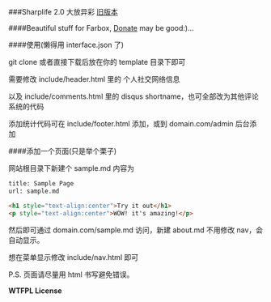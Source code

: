 ###Sharplife 2.0 大放异彩 [旧版本](https://github.com/enirehtac/sharplife)

####Beautiful stuff for Farbox, [Donate](https://me.alipay.com/chricy) may be good:)...

####使用(懒得用 interface.json 了)

git clone 或者直接下载后放在你的 template 目录下即可

需要修改 include/header.html 里的 个人社交网络信息

以及 include/comments.html 里的 disqus shortname，也可全部改为其他评论系统的代码

添加统计代码可在 include/footer.html 添加，或到 domain.com/admin 后台添加

####添加一个页面(只是举个栗子)

网站根目录下新建个 sample.md
内容为
```html
title: Sample Page
url: sample.md

<h1 style="text-align:center">Try it out</h1>
<p style="text-align:center">WOW! it's amazing!</p>
```

然后即可通过 domain.com/sample.md 访问，新建 about.md 不用修改 nav，会自动显示。

想在菜单显示修改 include/nav.html 即可

P.S. 页面请尽量用 html 书写避免错误。

**WTFPL License**

